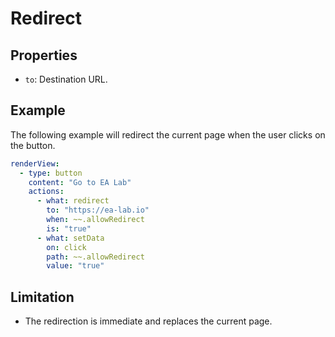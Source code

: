 # Redirect



## Properties
- `to`: Destination URL.

## Example

The following example will redirect the current page when the user clicks on the button.

```yaml
renderView:
  - type: button
    content: "Go to EA Lab"
    actions:
      - what: redirect
        to: "https://ea-lab.io"
        when: ~~.allowRedirect
        is: "true"
      - what: setData
        on: click
        path: ~~.allowRedirect
        value: "true"
```

## Limitation
- The redirection is immediate and replaces the current page. 